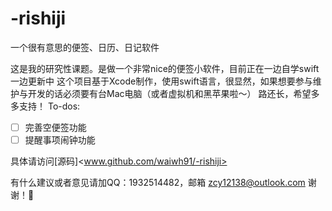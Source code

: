 # -rishiji
一个很有意思的便签、日历、日记软件

这是我的研究性课题。是做一个非常nice的便签小软件，目前正在一边自学swift一边更新中
这个项目基于Xcode制作，使用swift语言，很显然，如果想要参与维护与开发的话必须要有台Mac电脑（或者虚拟机和黑苹果啦～）
路还长，希望多多支持！
To-dos:
- [ ] 完善空便签功能
- [ ] 提醒事项闹钟功能

具体请访问[源码]<www.github.com/waiwh91/-rishiji>

有什么建议或者意见请加QQ：1932514482，邮箱 zcy12138@outlook.com
谢谢！🙏

